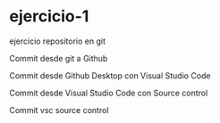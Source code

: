 # ejercicio-1
ejercicio repositorio en git

Commit desde git a Github

Commit desde Github Desktop con Visual Studio Code

Commit desde Visual Studio Code con Source control

Commit vsc source control
